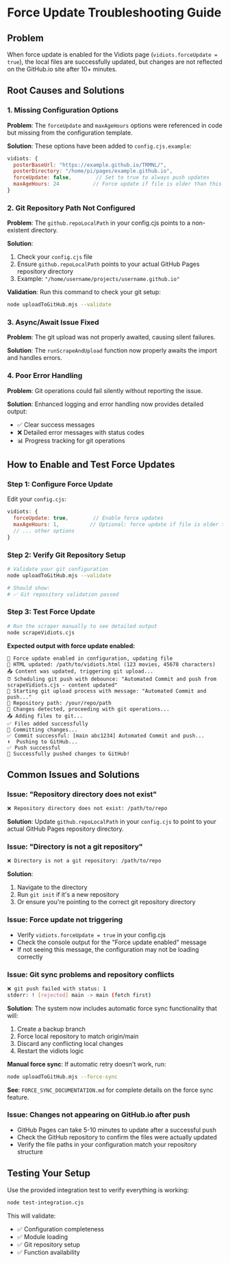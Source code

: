 # Force Update Troubleshooting Guide

## Problem
When force update is enabled for the Vidiots page (`vidiots.forceUpdate = true`), the local files are successfully updated, but changes are not reflected on the GitHub.io site after 10+ minutes.

## Root Causes and Solutions

### 1. Missing Configuration Options
**Problem**: The `forceUpdate` and `maxAgeHours` options were referenced in code but missing from the configuration template.

**Solution**: These options have been added to `config.cjs.example`:
```javascript
vidiots: {
  posterBaseUrl: "https://example.github.io/TRMNL/",
  posterDirectory: "/home/pi/pages/example.github.io",
  forceUpdate: false,        // Set to true to always push updates
  maxAgeHours: 24           // Force update if file is older than this
}
```

### 2. Git Repository Path Not Configured
**Problem**: The `github.repoLocalPath` in your config.cjs points to a non-existent directory.

**Solution**: 
1. Check your `config.cjs` file
2. Ensure `github.repoLocalPath` points to your actual GitHub Pages repository directory
3. Example: `"/home/username/projects/username.github.io"`

**Validation**: Run this command to check your git setup:
```bash
node uploadToGitHub.mjs --validate
```

### 3. Async/Await Issue Fixed
**Problem**: The git upload was not properly awaited, causing silent failures.

**Solution**: The `runScrapeAndUpload` function now properly awaits the import and handles errors.

### 4. Poor Error Handling
**Problem**: Git operations could fail silently without reporting the issue.

**Solution**: Enhanced logging and error handling now provides detailed output:
- ✅ Clear success messages
- ❌ Detailed error messages with status codes
- 📊 Progress tracking for git operations

## How to Enable and Test Force Updates

### Step 1: Configure Force Update
Edit your `config.cjs`:
```javascript
vidiots: {
  forceUpdate: true,        // Enable force updates
  maxAgeHours: 1,          // Optional: force update if file is older than 1 hour
  // ... other options
}
```

### Step 2: Verify Git Repository Setup
```bash
# Validate your git configuration
node uploadToGitHub.mjs --validate

# Should show:
# ✅ Git repository validation passed
```

### Step 3: Test Force Update
```bash
# Run the scraper manually to see detailed output
node scrapeVidiots.cjs
```

**Expected output with force update enabled:**
```
📄 Force update enabled in configuration, updating file
📝 HTML updated: /path/to/vidiots.html (123 movies, 45678 characters)
📤 Content was updated, triggering git upload...
⏰ Scheduling git push with debounce: "Automated Commit and push from scrapeVidiots.cjs - content updated"
🚀 Starting git upload process with message: "Automated Commit and push..."
📁 Repository path: /your/repo/path
📝 Changes detected, proceeding with git operations...
📤 Adding files to git...
✅ Files added successfully
💾 Committing changes...
✅ Commit successful: [main abc1234] Automated Commit and push...
⬆️  Pushing to GitHub...
✅ Push successful
🎉 Successfully pushed changes to GitHub!
```

## Common Issues and Solutions

### Issue: "Repository directory does not exist"
```bash
❌ Repository directory does not exist: /path/to/repo
```
**Solution**: Update `github.repoLocalPath` in your `config.cjs` to point to your actual GitHub Pages repository directory.

### Issue: "Directory is not a git repository"
```bash
❌ Directory is not a git repository: /path/to/repo
```
**Solution**: 
1. Navigate to the directory
2. Run `git init` if it's a new repository
3. Or ensure you're pointing to the correct git repository directory

### Issue: Force update not triggering
- Verify `vidiots.forceUpdate = true` in your config.cjs
- Check the console output for the "Force update enabled" message
- If not seeing this message, the configuration may not be loading correctly

### Issue: Git sync problems and repository conflicts
```bash
❌ git push failed with status: 1
stderr: ! [rejected] main -> main (fetch first)
```
**Solution**: The system now includes automatic force sync functionality that will:
1. Create a backup branch
2. Force local repository to match origin/main
3. Discard any conflicting local changes
4. Restart the vidiots logic

**Manual force sync**: If automatic retry doesn't work, run:
```bash
node uploadToGitHub.mjs --force-sync
```

**See**: `FORCE_SYNC_DOCUMENTATION.md` for complete details on the force sync feature.

### Issue: Changes not appearing on GitHub.io after push
- GitHub Pages can take 5-10 minutes to update after a successful push
- Check the GitHub repository to confirm the files were actually updated
- Verify the file paths in your configuration match your repository structure

## Testing Your Setup

Use the provided integration test to verify everything is working:
```bash
node test-integration.cjs
```

This will validate:
- ✅ Configuration completeness
- ✅ Module loading
- ✅ Git repository setup
- ✅ Function availability